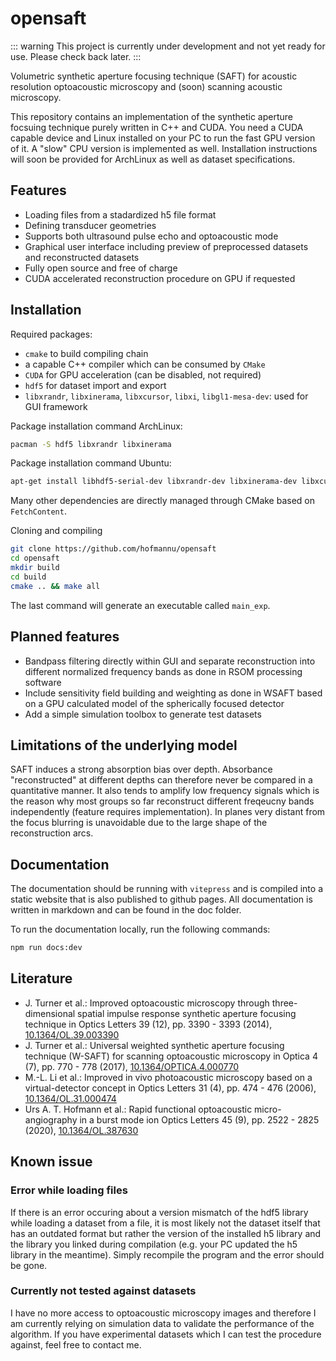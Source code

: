 # opensaft

::: warning
This project is currently under development and not yet ready for use. Please check back later.
:::

Volumetric synthetic aperture focusing technique (SAFT) for acoustic resolution optoacoustic microscopy and (soon) scanning acoustic microscopy.

This repository contains an implementation of the synthetic aperture focsuing technique purely written in C++ and CUDA. You need a CUDA capable device and Linux installed on your PC to run the fast GPU version of it. A "slow" CPU version is implemented as well. Installation instructions will soon be provided for ArchLinux as well as dataset specifications.

## Features

- Loading files from a stadardized h5 file format
- Defining transducer geometries
- Supports both ultrasound pulse echo and optoacoustic mode
- Graphical user interface including preview of preprocessed datasets and reconstructed datasets
- Fully open source and free of charge
- CUDA accelerated reconstruction procedure on GPU if requested

## Installation

Required packages:

- `cmake` to build compiling chain
- a capable C++ compiler which can be consumed by `CMake`
- `CUDA` for GPU acceleration (can be disabled, not required)
- `hdf5` for dataset import and export
- `libxrandr`, `libxinerama`, `libxcursor`, `libxi`, `libgl1-mesa-dev`: used for GUI framework

Package installation command ArchLinux:

```bash
pacman -S hdf5 libxrandr libxinerama
```

Package installation command Ubuntu:

```bash
apt-get install libhdf5-serial-dev libxrandr-dev libxinerama-dev libxcursor-dev libxi-dev libgl1-mesa-dev
```

Many other dependencies are directly managed through CMake based on `FetchContent`.

Cloning and compiling

```bash
git clone https://github.com/hofmannu/opensaft
cd opensaft
mkdir build
cd build
cmake .. && make all
```

The last command will generate an executable called `main_exp`.

## Planned features

- Bandpass filtering directly within GUI and separate reconstruction into different normalized frequency bands as done in RSOM processing software
- Include sensitivity field building and weighting as done in WSAFT based on a GPU calculated model of the spherically focused detector
- Add a simple simulation toolbox to generate test datasets

## Limitations of the underlying model

SAFT induces a strong absorption bias over depth. Absorbance "reconstructed" at different depths can therefore never be compared in a quantitative manner. It also tends to amplify low frequency signals which is the reason why most groups so far reconstruct different freqeucny bands independently (feature requires implementation). In planes very distant from the focus blurring is unavoidable due to the large shape of the reconstruction arcs.

## Documentation

The documentation should be running with `vitepress` and is compiled into a static website that is also published to github pages. All documentation is written in markdown and can be found in the doc folder.

To run the documentation locally, run the following commands:

```bash
npm run docs:dev
```

## Literature

- J. Turner et al.: Improved optoacoustic microscopy through three-dimensional spatial impulse response synthetic aperture focusing technique in Optics Letters 39 (12), pp. 3390 - 3393 (2014), [10.1364/OL.39.003390](https://doi.org/10.1364/OL.39.003390)
- J. Turner et al.: Universal weighted synthetic aperture focusing technique (W-SAFT) for scanning optoacoustic microscopy in Optica 4 (7), pp. 770 - 778 (2017), [10.1364/OPTICA.4.000770](https://doi.org/10.1364/OPTICA.4.000770)
- M.-L. Li et al.: Improved in vivo photoacoustic microscopy based on a virtual-detector concept in Optics Letters 31 (4), pp. 474 - 476 (2006), [10.1364/OL.31.000474](https://doi.org/10.1364/OL.31.000474)
- Urs A. T. Hofmann et al.: Rapid functional optoacoustic micro-angiography in a burst mode ion Optics Letters 45 (9), pp. 2522 - 2825 (2020), [10.1364/OL.387630](https://doi.org/10.1364/OL.387630)

## Known issue

### Error while loading files

If there is an error occuring about a version mismatch of the hdf5 library while loading a dataset from a file, it is most likely not the dataset itself that has an outdated format but rather the version of the installed h5 library and the library you linked during compilation (e.g. your PC updated the h5 library in the meantime). Simply recompile the program and the error should be gone.

### Currently not tested against datasets

I have no more access to optoacoustic microscopy images and therefore I am currently relying on simulation data to validate the performance of the algorithm. If you have experimental datasets which I can test the procedure against, feel free to contact me.
